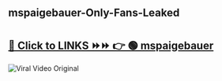 
 ## mspaigebauer-Only-Fans-Leaked

# <h2><a href="https://clipsfans.com/mspaigebauer&ref=git">🔗 Click to LINKS ⏩⏩ 👉 🟢 mspaigebauer </a></h2>

<a href="https://clipsfans.com/mspaigebauer&ref=git" rel="nofollow" data-target="animated-image.originalLink"><img src="https://i.ibb.co.com/xMMVF88/686577567.gif" alt="Viral Video Original" style="max-width: 100%; display: inline-block;" data-target="animated-image.originalImage"></a>
